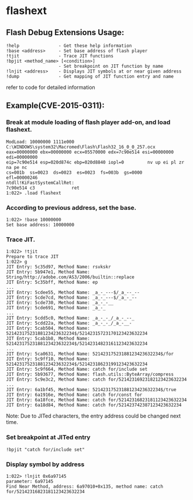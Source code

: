 # flashext

## Flash Debug Extensions Usage:

	!help               - Get these help information
	!base <address>     - Set base address of flash player
	!tjit               - Trace JIT functions
	!bpjit <method_name> [<condition>]
	                    - Set breakpoint on JIT function by name
	!lnjit <address>    - Displays JIT symbols at or near given address
	!dump               - Get mapping of JIT function entry and name

refer to code for detailed information

## Example(CVE-2015-0311):
### Break at module loading of flash player add-on, and load flashext.

	ModLoad: 10000000 1111e000   C:\WINDOWS\system32\Macromed\Flash\Flash32_16_0_0_257.ocx
	eax=00000000 ebx=00000000 ecx=05570000 edx=7c90e514 esi=00000000 edi=00000000
	eip=7c90e514 esp=020d874c ebp=020d8840 iopl=0         nv up ei pl zr na pe nc
	cs=001b  ss=0023  ds=0023  es=0023  fs=003b  gs=0000             efl=00000246
	ntdll!KiFastSystemCallRet:
	7c90e514 c3              ret
	1:022> .load flashext

### According to previous address, set the base.

	1:022> !base 10000000
	Set base address: 10000000

### Trace JIT.

	1:022> !tjit
	Prepare to trace JIT
	1:022> g
	JIT Entry: 5c35d97, Method Name: rsvkskr
	JIT Entry: 5b947e1, Method Name: String/http://adobe.com/AS3/2006/builtin::replace
	JIT Entry: 5c35bff, Method Name: ep
	...
	JIT Entry: 5cdee55, Method Name: _a_-_---$/_a_--_--
	JIT Entry: 5cde7cd, Method Name: _a_-_---$/_a_-_--
	JIT Entry: 5cde730, Method Name: _a_-_-__
	JIT Entry: 5cde691, Method Name: _a_-_
	...
	JIT Entry: 5cdd5c0, Method Name: _a_-_-_/_a_-_--_
	JIT Entry: 5cdd22a, Method Name: _a_-_-_/_a_-__-
	JIT Entry: 5cab504, Method Name: 52142317523188123423632234$/52142315723170123423632234
	JIT Entry: 5cab1b8, Method Name: 52142317523188123423632234$/52142314823161123423632234
	...
	JIT Entry: 5ca0631, Method Name: 52142317523188123423632234$/for
	JIT Entry: 5c9ff10, Method Name: 52142317523188123423632234$/52142318623199123423632234
	JIT Entry: 5c9f664, Method Name: catch for/include set
	JIT Entry: 5b93677, Method Name: flash.utils::ByteArray/compress
	JIT Entry: 5c9e3c2, Method Name: catch for/52142316923182123423632234
	...
	JIT Entry: 6a1bf45, Method Name: 52142317523188123423632234$/true
	JIT Entry: 6a1916e, Method Name: catch for/const for
	JIT Entry: 6a18fce, Method Name: catch for/52142316823181123423632234
	JIT Entry: 6a18d84, Method Name: catch for/521423742387123423632234

Note: Due to JITed characters, the entry address could be changed next time.

### Set breakpoint at JITed entry

	!bpjit "catch for/include set"

### Display symbol by address

	1:022> !lnjit 0x6a97145
	parameter: 6a97145
	Find Near Method, address: 6a97010+0x135, method name: catch for/52142316823181123423632234

